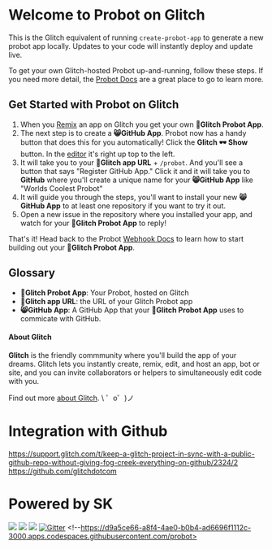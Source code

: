 Welcome to Probot on Glitch
=========================

This is the Glitch equivalent of running `create-probot-app` to generate a new probot app locally. Updates to your code will instantly deploy and update live.

To get your own Glitch-hosted Probot up-and-running, follow these steps. If you need more detail, the [Probot Docs](https://probot.github.io/docs/development/#configuring-a-github-app) are a great place to go to learn more.

## Get Started with Probot on Glitch
1. When you [Remix](https://glitch.com/help/remix/) an app on Glitch you get your own **🤖Glitch Probot App**. 
2. The next step is to create a **😸GitHub App**. Probot now has a handy button that does this for you automatically! Click the **Glitch 🕶 Show** button. In the [editor](https://glitch.com/edit) it's right up top to the left. 
3. It will take you to your **🐠Glitch app URL** + `/probot`. And you'll see a button that says "Register GitHub App." Click it and it will take you to **GitHub** where you'll create a unique name for your **😸GitHub App** like "Worlds Coolest Probot"
4. It will guide you through the steps, you'll want to install your new **😸GitHub App** to at least one repository if you want to try it out. 
5. Open a new issue in the repository where you installed your app, and watch for your **🤖Glitch Probot App** to reply!

That's it! Head back to the Probot [Webhook Docs](https://probot.github.io/docs/webhooks/) to learn how to start building out your **🤖Glitch Probot App**. 


## Glossary 
- **🤖Glitch Probot App**: Your Probot, hosted on Glitch
- **🐠Glitch app URL**: the URL of your Glitch Probot app
- **😸GitHub App**: A GitHub App that your **🤖Glitch Probot App** uses to commicate with GitHub.
      
#### About Glitch

**Glitch** is the friendly commmunity where you'll build the app of your dreams. Glitch lets you instantly create, remix, edit, and host an app, bot or site, and you can invite collaborators or helpers to simultaneously edit code with you.

Find out more [about Glitch](https://glitch.com/about).
\ ゜o゜)ノ

# Integration with Github
https://support.glitch.com/t/keep-a-glitch-project-in-sync-with-a-public-github-repo-without-giving-fog-creek-everything-on-github/2324/2
https://github.com/glitchdotcom

# Powered by SK
[![](https://img.shields.io/badge/SK-Board-brightgreen?style=flat-square&logo=repl.it)](https://acord.software/basic/workspace/index.html)
[![](https://img.shields.io/github/last-commit/acord-robotics/datascience/flask1?logo=github&style=flat-square)](https://github.com/acord-robotics/datascience)
[![](https://badge.glitch.me/blushing-gold-sound)](https://github.com/acord-robotics/datascience)
[![Gitter](https://badges.gitter.im/ACORD-Robotics/stellarios.svg)](https://gitter.im/ACORD-Robotics/stellarios?utm_source=badge&utm_medium=badge&utm_campaign=pr-badge) <!--https://d9a5ce66-a8f4-4ae0-b0b4-ad6696f1112c-3000.apps.codespaces.githubusercontent.com/probot>